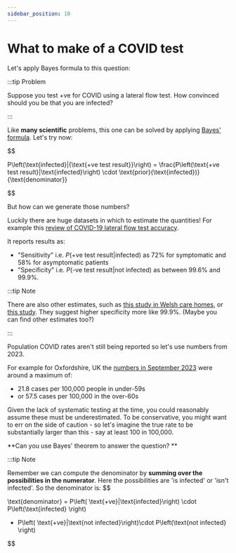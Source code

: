 ```yaml
---
sidebar_position: 10
---
```


# What to make of a COVID test

Let's apply Bayes formula to this question:

:::tip Problem

Suppose you test +ve for COVID using a lateral flow test.  How convinced should you be that you are infected?

:::

Like **many scientific** problems, this one can be solved by applying [Bayes' formula](./bayes.md).  Let's try now:

$$

P\left(\text{infected}|{\text{+ve test result}}\right) = \frac{P\left(\text{+ve test result}|\text{infected}\right) \cdot \text{prior}(\text{infected})}{\text{denominator}}

$$

But how can we generate those numbers?

Luckily there are huge datasets in which to estimate the quantities!  For example this [review of COVID-19 lateral flow test accuracy](https://www.cochranelibrary.com/cdsr/doi/10.1002/14651858.CD013705.pub2/full).

It reports results as:

- "Sensitivity" i.e. $P(\text{+ve test result}|\text{infected})$ as 72% for symptomatic and 58% for asymptomatic patients
- "Specificity" i.e. $P(\text{-ve test result}|\text{not infected})$ as between 99.6% and 99.9%.

:::tip Note

There are also other estimates, such as [this study in Welsh care homes](https://pmc.ncbi.nlm.nih.gov/articles/PMC10446167/#:~:text=Using%20this%20data%2C%20overall%20sensitivity,%25CI%2099.89%2C%2099.93), or [this study](https://pubmed.ncbi.nlm.nih.gov/34242764/#:~:text=The%20overall%20sensitivity%20of%20the,%25%20CI%2099.5%2D100.0).  They suggest higher specificity more like 99.9%.  (Maybe you can find other estimates too?)

:::

Population COVID rates aren't still being reported so let's use numbers from 2023.

For example for Oxfordshire, UK the [numbers in September 2023](https://www.oxfordshire.gov.uk/council/coronavirus-covid-19/latest-figures) were around a maximum of:

* 21.8 cases per 100,000 people in under-59s
* or 57.5 cases per 100,000 in the over-60s

Given the lack of systematic testing at the time, you could reasonably assume these must be underestimated.  To be
conservative, you might want to err on the side of caution - so let's imagine the true rate to be substantially larger
than this - say at least 100 in 100,000.

**Can you use Bayes' theorem to answer the question? **

:::tip Note

Remember we can compute the denominator by **summing over the possibilities in the numerator**.
Here the possibilities are 'is infected' or 'isn't infected'.  So the denominator is:
$$

\text{denominator}
= P\left( \text{+ve}|\text{infected}\right) \cdot P\left(\text{infected} \right)
+ P\left( \text{+ve}|\text{not infected}\right)\cdot P\left(\text{not infected} \right)

$$